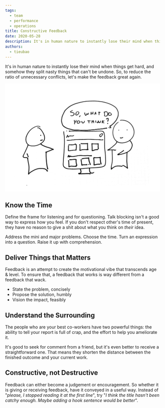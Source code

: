 ```yaml
---
tags: 
  - team
  - performance 
  - operations
title: Constructive Feedback
date: 2020-05-28
description: It's in human nature to instantly lose their mind when things get hard, and somehow they split nasty things that can't be undone. So, to reduce the ratio of unnecessary conflicts, let's make the feedback great again.
authors: 
  - tieubao
---
```


It's in human nature to instantly lose their mind when things get hard, and somehow they split nasty things that can't be undone. So, to reduce the ratio of unnecessary conflicts, let's make the feedback great again.

![](assets/constructive-feedback_87ebb746e32fe99c9e895e0ef1ca29f8_md5.webp)

## Know the Time
Define the frame for listening and for questioning. Talk blocking isn't a good way to express how you feel. If you don't respect other's time of present, they have no reason to give a shit about what you think on *their* idea.

Address the mini and major problems. Choose the time. Turn an expression into a question. Raise it up with comprehension.

## Deliver Things that Matters
Feedback is an attempt to create the motivational vibe that transcends age & level. To ensure that, a feedback that works is way different from a feedback that wack.

* State the problem, concisely
* Propose the solution, humbly
* Vision the impact, feasibly 

## Understand the Surrounding
The people who are your best co-workers have two powerful things: the ability to tell your report is full of crap, and the effort to help you ameliorate it.

It's good to seek for comment from a friend, but it's even better to receive a straightforward one. That means they shorten the distance between the finished outcome and your current work.

## Constructive, not Destructive
Feedback can either become a judgement or encouragement. So whether it is giving or receiving feedback, have it conveyed in a useful way. Instead of "*please, I stopped reading it at the first line*", try "*I think the title hasn't been catchy enough. Maybe adding a hook sentence would be better*".
